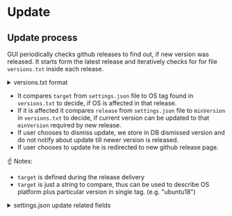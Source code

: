 # Update

## Update process

GUI periodically checks github releases to find out, if new version was released. It starts form the latest release and iteratively checks for for file `versions.txt` inside each release.

<details><summary>versions.txt format</summary>

```JSON
{
    "version": "0.19.0",
    "osx": {
        "minVersion": "0.17.0"
    },
    "wind": {
        "minVersion": "0.17.0"
    },
    "ubuntu":
    {
        "minVersion": "0.17.0"
    }
}
```

</details>

- It compares `target` from `settings.json` file to OS tag found in `versions.txt` to decide, if OS is affected in that release.
- If it is affected it compares `release` from `settings.json` file to `minVersion` in `versions.txt` to decide, if current version can be updated to that `minVersion` required by new release.
- If user chooses to dismiss update, we store in DB dismissed version and do not notify about update till newer version is released.
- If user chooses to update he is redirected to new github release page.

:point_up: Notes:

- `target` is defined during the release delivery
- `target` is just a string to compare, thus can be used to describe OS platform plus particular version in single tag. (e.g. "ubuntu18")

<details><summary>settings.json update related fields</summary>

```JSON
"releasesEndpoint": "https://api.github.com/repos/Privatix/privatix/releases",
"platformsEndpoint": "https://github.com/Privatix/privatix/releases/download/${version}/versions.txt",
"updateCheckFreq": 480,
"release": "0.7.0",
"target":"osx"
```

</details>
